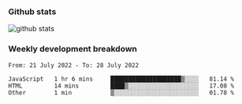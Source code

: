 ### Github stats

![github stats](http://github-readme-stats.vercel.app/api?username=wenwed&show_icons=true)

### Weekly development breakdown

<!--START_SECTION:waka-->

```text
From: 21 July 2022 - To: 28 July 2022

JavaScript   1 hr 6 mins     ████████████████████▒░░░░   81.14 %
HTML         14 mins         ████▒░░░░░░░░░░░░░░░░░░░░   17.08 %
Other        1 min           ▒░░░░░░░░░░░░░░░░░░░░░░░░   01.78 %
```

<!--END_SECTION:waka-->


<!--
**wenwed/wenwed** is a ✨ _special_ ✨ repository because its `README.md` (this file) appears on your GitHub profile.

Here are some ideas to get you started:

- 🔭 I’m currently working on ...
- 🌱 I’m currently learning ...
- 👯 I’m looking to collaborate on ...
- 🤔 I’m looking for help with ...
- 💬 Ask me about ...
- 📫 How to reach me: ...
- 😄 Pronouns: ...
- ⚡ Fun fact: ...
-->
